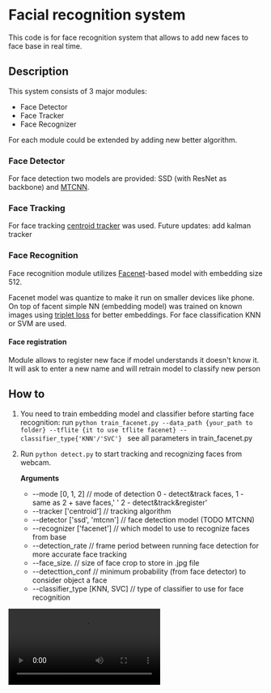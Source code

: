 # Facial recognition system
This code is for face recognition system that allows to add new faces to face base in real time.

## Description

This system consists of 3 major modules:

- Face Detector
- Face Tracker
- Face Recognizer

For each module could be extended by adding new better algorithm. 
### Face Detector
For face detection two models are provided: SSD (with ResNet as backbone) and [MTCNN](https://github.com/ipazc/mtcnn). 

### Face Tracking
For face tracking [centroid tracker](https://www.pyimagesearch.com/2018/07/23/simple-object-tracking-with-opencv/) was used.
Future updates: add kalman tracker

### Face Recognition
Face recognition module utilizes [Facenet](https://github.com/davidsandberg/facenet)-based model with embedding size 512.

Facenet model was quantize to make it run on smaller devices like phone. On top of facent simple NN (embedding model) was trained on known
images using [triplet loss](https://github.com/omoindrot/tensorflow-triplet-loss) for better embeddings.
For face classification KNN or SVM are used.

#### Face registration
Module allows to register new face if model understands it doesn't know it. It will ask to enter a new name and 
will retrain model to classify new person

## How to
1. You need to train embedding model and classifier before starting face recognition:
    run ```python train_facenet.py --data_path {your_path to folder} --tflite {it to use tflite facenet} --classifier_type{'KNN'/'SVC'} ```
     see all parameters in train_facenet.py
2. Run ``` python detect.py ``` to start tracking and recognizing faces from webcam. 

    **Arguments**
    
    - --mode     [0, 1, 2]               // mode of detection  0 - detect&track faces, 1 - same as 2 + save faces,'
                                 ' 2 - detect&track&register'
    - --tracker  ['centroid']   // tracking algorithm
    - --detector ['ssd', 'mtcnn']        // face detection model (TODO MTCNN)
    - --recognizer ['facenet'] // which model to use to recognize faces from base
    - --detection_rate          // frame period between running face detection for more accurate face tracking
    - --face_size.             // size of face crop to store in .jpg file
    - --detecttion_conf        // minimum probability (from face detector) to consider object a face
    - --classifier_type [KNN, SVC] // type of classifier to use for face recognition
    
![Demo](https://github.com/BeardedWhale/face_recognition/blob/master/demo/demo1.mov)